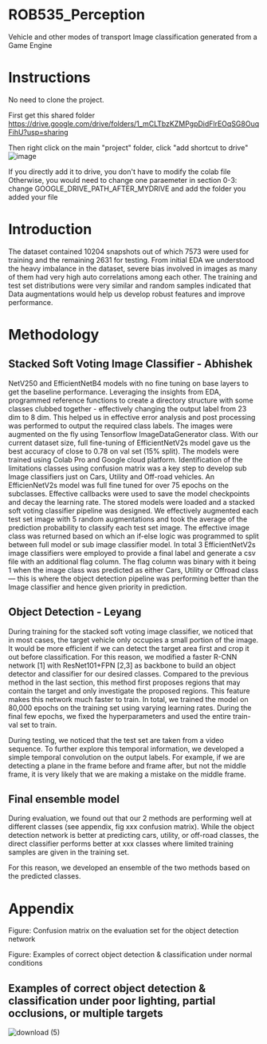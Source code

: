 # ROB535_Perception
Vehicle and other modes of transport Image classification generated from a Game Engine

# Instructions
No need to clone the project.

First get this shared folder
https://drive.google.com/drive/folders/1_mCLTbzKZMPgpDidFlrEOqSG8OuqFihU?usp=sharing

Then right click on the main "project" folder, click "add shortcut to drive"
![image](https://user-images.githubusercontent.com/39851166/146440402-cee729e2-19f8-443c-9856-3b557753e537.png)

If you directly add it to drive, you don't have to modify the colab file
Otherwise, you would need to change one paraemeter in section 0-3: change GOOGLE_DRIVE_PATH_AFTER_MYDRIVE and add the folder you added your file

# Introduction
The dataset contained 10204 snapshots out of which
7573 were used for training and the remaining 2631 for
testing. From initial EDA we understood the heavy
imbalance in the dataset, severe bias involved in images as
many of them had very high auto correlations among each
other. The training and test set distributions were very similar
and random samples indicated that Data augmentations
would help us develop robust features and improve
performance.

# Methodology

## Stacked Soft Voting Image Classifier - Abhishek

NetV250 and EfficientNetB4 models with no fine tuning
on base layers to get the baseline performance. Leveraging
the insights from EDA, programmed reference functions to
create a directory structure with some classes clubbed
together - effectively changing the output label from 23 dim
to 8 dim. This helped us in effective error analysis and post
processing was performed to output the required class labels.
The images were augmented on the fly using Tensorflow
ImageDataGenerator class. With our current dataset size, full
fine-tuning of EfficientNetV2s model gave us the best
accuracy of close to 0.78 on val set (15% split). The models
were trained using Colab Pro and Google cloud platform.
Identification of the limitations classes using confusion
matrix was a key step to develop sub Image classifiers just
on Cars, Utility and Off-road vehicles.
An EfficienNetV2s model was full fine tuned for over 75
epochs on the subclasses. Effective callbacks were used to
save the model checkpoints and decay the learning rate. The
stored models were loaded and a stacked soft voting
classifier pipeline was designed. We effectively augmented
each test set image with 5 random augmentations and took
the average of the prediction probability to classify each test
set image. The effective image class was returned based on
which an if-else logic was programmed to split between full
model or sub image classifier model. In total 3
EfficientNetV2s image classifiers were employed to provide
a final label and generate a csv file with an additional flag
column. The flag column was binary with it being 1 when
the image class was predicted as either Cars, Utility or Offroad
class — this is where the object detection pipeline was
performing better than the Image classifier and hence given
priority in prediction.

## Object Detection - Leyang
During training for the stacked soft voting image classifier, we noticed that in most cases, the target vehicle only occupies a small portion of the image. It would be more efficient if we can detect the target area first and crop it out before classification. For this reason,  we modified a faster R-CNN network [1] with ResNet101+FPN [2,3] as backbone to build an object detector and classifier for our desired classes. Compared to the previous method in the last section, this method first proposes regions that may contain the target and only investigate the proposed regions. This feature makes this network much faster to train. In total, we trained the model on 80,000 epochs on the training set using varying learning rates. During the final few epochs, we fixed the hyperparameters and used the entire train-val set to train.

During testing, we noticed that the test set are taken from a video sequence. To further explore this temporal information, we developed a simple temporal convolution on the output labels. For example, if we are detecting a plane in the frame before and frame after, but not the middle frame, it is very likely that we are making a mistake on the middle frame.

## Final ensemble model

During evaluation, we found out that our 2 methods are performing well at different classes (see appendix, fig xxx confusion matrix). While the object detection network is better at predicting cars, utility, or off-road classes, the direct classifier performs better at xxx classes where limited training samples are given in the training set.

For this reason, we developed an ensemble of the two methods based on the predicted classes. 

# Appendix
Figure:
Confusion matrix on the evaluation set for the object detection network

Figure:
Examples of correct object detection & classification under normal conditions 


## Examples of correct object detection & classification under poor lighting, partial occlusions, or multiple targets
![download (5)](https://user-images.githubusercontent.com/39851166/146442214-1702193c-b260-4830-9ed9-c0e9a431fd65.png)




